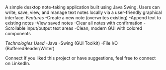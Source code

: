 A simple desktop note-taking application built using Java Swing. Users can write, save, view, and manage text notes locally via a user-friendly graphical interface.
 *Features*
 -Create a new note (overwrites existing)
 -Append text to existing notes
 -View saved notes
 -Clear all notes with confirmation
 -Scrollable input/output text areas
 -Clean, modern GUI with colored components

 *Technologies Used*
-Java
-Swing (GUI Toolkit)
-File I/O (BufferedReader/Writer)

Connect
If you liked this project or have suggestions, feel free to connect on LinkedIn.

